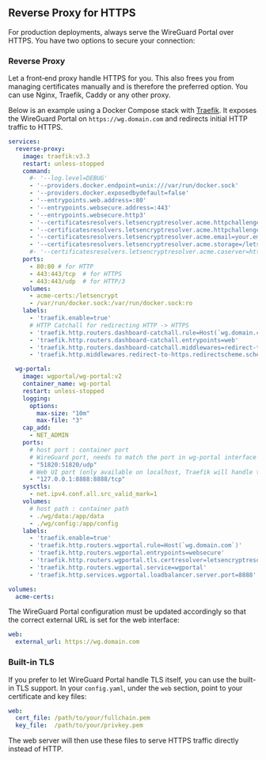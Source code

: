 ## Reverse Proxy for HTTPS

For production deployments, always serve the WireGuard Portal over HTTPS. You have two options to secure your connection:


### Reverse Proxy

Let a front‐end proxy handle HTTPS for you. This also frees you from managing certificates manually and is therefore the preferred option.
You can use Nginx, Traefik, Caddy or any other proxy. 

Below is an example using a Docker Compose stack with [Traefik](https://traefik.io/traefik/). 
It exposes the WireGuard Portal on `https://wg.domain.com` and redirects initial HTTP traffic to HTTPS.

```yaml
services:
  reverse-proxy:
    image: traefik:v3.3
    restart: unless-stopped
    command:
      #- '--log.level=DEBUG'
      - '--providers.docker.endpoint=unix:///var/run/docker.sock'
      - '--providers.docker.exposedbydefault=false'
      - '--entrypoints.web.address=:80'
      - '--entrypoints.websecure.address=:443'
      - '--entrypoints.websecure.http3'
      - '--certificatesresolvers.letsencryptresolver.acme.httpchallenge=true'
      - '--certificatesresolvers.letsencryptresolver.acme.httpchallenge.entrypoint=web'
      - '--certificatesresolvers.letsencryptresolver.acme.email=your.email@domain.com'
      - '--certificatesresolvers.letsencryptresolver.acme.storage=/letsencrypt/acme.json'
      #- '--certificatesresolvers.letsencryptresolver.acme.caserver=https://acme-staging-v02.api.letsencrypt.org/directory'  # just for testing
    ports:
      - 80:80 # for HTTP
      - 443:443/tcp  # for HTTPS
      - 443:443/udp  # for HTTP/3
    volumes:
      - acme-certs:/letsencrypt
      - /var/run/docker.sock:/var/run/docker.sock:ro
    labels:
      - 'traefik.enable=true'
      # HTTP Catchall for redirecting HTTP -> HTTPS
      - 'traefik.http.routers.dashboard-catchall.rule=Host(`wg.domain.com`) && PathPrefix(`/`)'
      - 'traefik.http.routers.dashboard-catchall.entrypoints=web'
      - 'traefik.http.routers.dashboard-catchall.middlewares=redirect-to-https'
      - 'traefik.http.middlewares.redirect-to-https.redirectscheme.scheme=https'

  wg-portal:
    image: wgportal/wg-portal:v2
    container_name: wg-portal
    restart: unless-stopped
    logging:
      options:
        max-size: "10m"
        max-file: "3"
    cap_add:
      - NET_ADMIN
    ports:
      # host port : container port
      # WireGuard port, needs to match the port in wg-portal interface config (add one port mapping for each interface)
      - "51820:51820/udp"
      # Web UI port (only available on localhost, Traefik will handle the HTTPS)
      - "127.0.0.1:8888:8888/tcp"
    sysctls:
      - net.ipv4.conf.all.src_valid_mark=1
    volumes:
      # host path : container path
      - ./wg/data:/app/data
      - ./wg/config:/app/config
    labels:
      - 'traefik.enable=true'
      - 'traefik.http.routers.wgportal.rule=Host(`wg.domain.com`)'
      - 'traefik.http.routers.wgportal.entrypoints=websecure'
      - 'traefik.http.routers.wgportal.tls.certresolver=letsencryptresolver'
      - 'traefik.http.routers.wgportal.service=wgportal'
      - 'traefik.http.services.wgportal.loadbalancer.server.port=8888'

volumes:
  acme-certs:
```

The WireGuard Portal configuration must be updated accordingly so that the correct external URL is set for the web interface:

```yaml
web:
  external_url: https://wg.domain.com
```

### Built-in TLS

If you prefer to let WireGuard Portal handle TLS itself, you can use the built-in TLS support.
In your `config.yaml`, under the `web` section, point to your certificate and key files:

```yaml
web:
  cert_file: /path/to/your/fullchain.pem
  key_file:  /path/to/your/privkey.pem
```

The web server will then use these files to serve HTTPS traffic directly instead of HTTP.